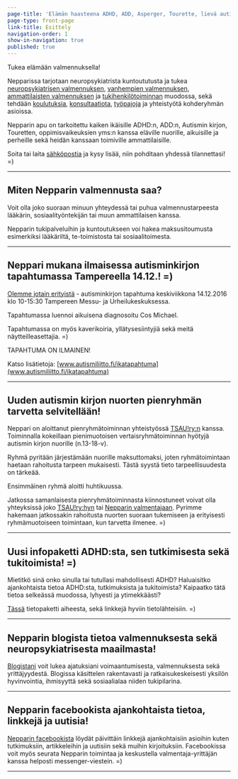 ```yaml
---
page-title: 'Elämän haasteena ADHD, ADD, Asperger, Tourette, lievä autismi?'
page-type: front-page
link-title: Esittely
navigation-order: 1
show-in-navigation: true
published: true
---
```













Tukea elämään valmennuksella!

Nepparissa tarjotaan neuropsykiatrista kuntoututusta ja tukea [neuropsykiatrisen valmennuksen](/valmennus), [vanhempien valmennuksen](/vanhempien-valmennus/), [ammattilaisten valmennuksen](/ammattilaisten-valmennus/) ja [tukihenkilötoiminnan](/ammatillinen-tukihenkilotoiminta) muodossa, sekä tehdään [koulutuksia](/konsultointi-koulutus-tyopaja/), [konsultaatiota](/konsultointi-koulutus-tyopaja/), [työpajoja](/konsultointi-koulutus-tyopaja/) ja yhteistyötä kohderyhmän asioissa.

Nepparin apu on tarkoitettu kaiken ikäisille ADHD:n, ADD:n, Autismin kirjon, Touretten, oppimisvaikeuksien yms:n kanssa eläville nuorille, aikuisille ja perheille sekä heidän kanssaan toimiville ammattilaisille.

Soita tai laita [sähköpostia](/ota-yhteytta) ja kysy lisää, niin pohditaan yhdessä tilannettasi! =)

___

## Miten Nepparin valmennusta saa?

Voit olla joko suoraan minuun yhteydessä tai puhua valmennustarpeesta lääkärin, sosiaalityöntekijän tai muun ammattilaisen kanssa.

Nepparin tukipalveluihin ja kuntoutukseen voi hakea maksusitoumusta esimerkiksi lääkäriltä, te-toimistosta tai sosiaalitoimesta.

___


## Neppari mukana ilmaisessa autisminkirjon tapahtumassa Tampereella 14.12.! =)

[Olemme jotain erityistä](www.autismiliitto.fi/ikatapahtuma) - autisminkirjon tapahtuma keskiviikkona 14.12.2016 klo 10-15:30 Tampereen Messu- ja Urheilukeskuksessa.

Tapahtumassa luennoi aikuisena diagnosoitu Cos Michael.

Tapahtumassa on myös kaverikoiria, yllätysesiintyjiä sekä meitä näytteilleasettajia. =)

TAPAHTUMA ON ILMAINEN!

Katso lisätietoja: [www.autismiliitto.fi/ikatapahtuma](www.autismiliitto.fi/ikatapahtuma)

___

## Uuden autismin kirjon nuorten pienryhmän tarvetta selvitellään!

Neppari on aloittanut pienryhmätoiminnan yhteistyössä [TSAU!ry:n](http://www.tsau.net/) kanssa.
Toiminnalla kokeillaan pienimuotoisen vertaisryhmätoiminnan hyötyjä autismin kirjon nuorille (n.13-18-v).

Ryhmä pyritään järjestämään nuorille maksuttomaksi, joten ryhmätoimintaan haetaan rahoitusta tarpeen mukaisesti. Tästä syystä tieto tarpeellisuudesta on tärkeää.

Ensimmäinen ryhmä aloitti huhtikuussa.

Jatkossa samanlaisesta pienryhmätoiminnasta kiinnostuneet voivat olla yhteyksissä joko [TSAU!ry:hyn](http://www.tsau.net/) tai [Nepparin valmentajaan](/ota-yhteytta). Pyrimme hakemaan jatkossakin rahoitusta nuorten suoraan tukemiseen ja erityisesti ryhmämuotoiseen toimintaan, kun tarvetta ilmenee. =)

___

## Uusi infopaketti ADHD:sta, sen tutkimisesta sekä tukitoimista! =)

Mietitkö sinä onko sinulla tai tutullasi mahdollisesti ADHD?
Haluaisitko ajankohtaista tietoa ADHD:sta, tutkimuksista ja tukitoimista?
Kaipaatko tätä tietoa selkeässä muodossa, lyhyesti ja ytimekkäästi?

[Tässä](/pieni-adhd-infopaketti) tietopaketti aiheesta, sekä linkkejä hyviin tietolähteisiin. =)

___

## Nepparin blogista tietoa valmennuksesta sekä neuropsykiatrisesta maailmasta!

[Blogistani](/blogi) voit lukea ajatuksiani voimaantumisesta, valmennuksesta sekä yrittäjyydestä. Blogissa käsittelen rakentavasti ja ratkaisukeskeisesti yksilön hyvinvointia, ihmisyyttä sekä sosiaalialaa niiden tukipilarina.

___

## Nepparin facebookista ajankohtaista tietoa, linkkejä ja uutisia!

[Nepparin facebookista](https://facebook.com/valmennuskeskus.neppari) löydät päivittäin linkkejä ajankohtaisiin asioihin kuten tutkimuksiin, artikkeleihin ja uutisiin sekä muihin kirjoituksiin. Facebookissa voit myös seurata Nepparin toimintaa ja keskustella valmentaja-yrittäjän kanssa helposti messenger-viestein. =)

___
